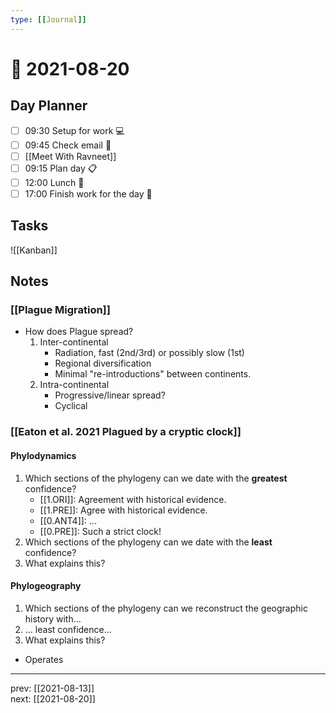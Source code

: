 ```yaml
---
type: [[Journal]]
---
```


# 📆 2021-08-20

## Day Planner
- [ ] 09:30 Setup for work 💻
- [ ] 09:45 Check email 📧
- [ ] [[Meet With Ravneet]]
- [ ] 09:15 Plan day 📋
- [ ] 12:00 Lunch 🍙
- [ ] 17:00 Finish work for the day 🎉

## Tasks

![[Kanban]]

## Notes

### [[Plague Migration]]
- How does Plague spread?
	1. Inter-continental
		- Radiation, fast (2nd/3rd) or possibly slow (1st)
		- Regional diversification
		- Minimal "re-introductions" between continents.
	2. Intra-continental
		- Progressive/linear spread?
		- Cyclical 

### [[Eaton et al. 2021 Plagued by a cryptic clock]]

#### Phylodynamics

1. Which sections of the phylogeny can we date with the **greatest** confidence? 
	- [[1.ORI]]: Agreement with historical evidence.
	- [[1.PRE]]: Agree with historical evidence.
	- [[0.ANT4]]: ...
	- [[0.PRE]]: Such a strict clock!
1. Which sections of the phylogeny can we date with the **least** confidence? 
2. What explains this?

#### Phylogeography

1. Which sections of the phylogeny can we reconstruct the geographic history with...
2. ... least confidence...
3. What explains this?

- Operates

---

prev: [[2021-08-13]]  
next: [[2021-08-20]]  